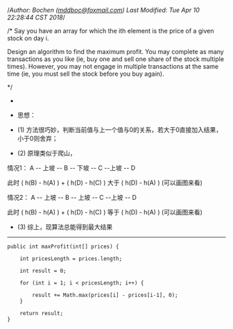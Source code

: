 /*Author: Bochen (mddboc@foxmail.com)
Last Modified: Tue Apr 10 22:28:44 CST 2018*/

/*
Say you have an array for which the ith element is the price of a given stock on day i.

  Design an algorithm to find the maximum profit. You may complete as many transactions as you like (ie, buy one and sell one share of the stock multiple times). However, you may not engage in multiple transactions at the same time (ie, you must sell the stock before you buy again).

*/

 
* 
* 思想：

* (1) 方法很巧妙，判断当前值与上一个值与0的关系，若大于0直接加入结果，小于0则舍弃；

* (2) 原理类似于爬山，

情况1：
   A -- 上坡 -- B -- 下坡 -- C --上坡 -- D

   此时 ( h(B) - h(A) ) + ( h(D) - h(C) ) 大于 ( h(D) - h(A) ) (可以画图来看)

情况2：
   A -- 上坡 -- B -- 上坡 -- C --上坡 -- D

   此时 ( h(B) - h(A) ) + ( h(D) - h(C) ) 等于 ( h(D) - h(A) ) (可以画图来看)

* (3) 综上，现算法总能得到最大结果

------


    public int maxProfit(int[] prices) {

        int pricesLength = prices.length;

        int result = 0;

        for (int i = 1; i < pricesLength; i++) {

            result += Math.max(prices[i] - prices[i-1], 0);
        }

        return result;
    }